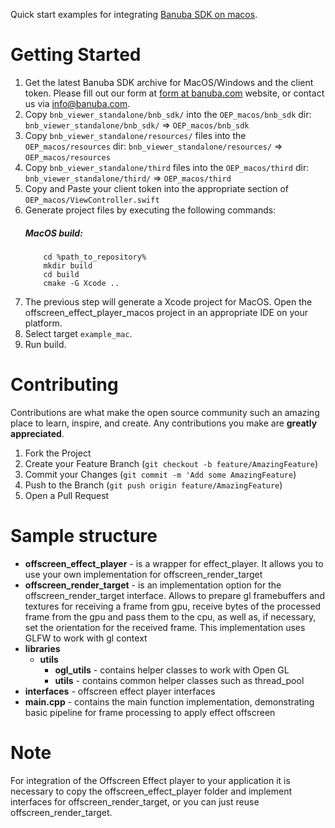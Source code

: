 Quick start examples for integrating [Banuba SDK on macos](https://docs.banuba.com/docs/core/effect_player).

# Getting Started

1. Get the latest Banuba SDK archive for MacOS/Windows and the client token. Please fill out our form at [form at banuba.com](https://www.banuba.com/face-filters-sdk) website, or contact us via [info@banuba.com](mailto:info@banuba.com).
2. Copy `bnb_viewer_standalone/bnb_sdk/` into the `OEP_macos/bnb_sdk` dir:
    `bnb_viewer_standalone/bnb_sdk/` => `OEP_macos/bnb_sdk`
3. Copy `bnb_viewer_standalone/resources/` files into the `OEP_macos/resources` dir:
    `bnb_viewer_standalone/resources/` => `OEP_macos/resources`
4. Copy `bnb_viewer_standalone/third` files into the `OEP_macos/third` dir:
    `bnb_viewer_standalone/third/` => `OEP_macos/third`
5. Copy and Paste your client token into the appropriate section of `OEP_macos/ViewController.swift`
6. Generate project files by executing the following commands:
    ##### MacOS build:
    ```
        cd %path_to_repository%
        mkdir build
        cd build
        cmake -G Xcode ..
    ```
7. The previous step will generate a Xcode project for MacOS. Open the offscreen_effect_player_macos project in an appropriate IDE on your platform.
8. Select target `example_mac`.
9. Run build.

# Contributing

Contributions are what make the open source community such an amazing place to learn, inspire, and create. Any contributions you make are **greatly appreciated**.

1. Fork the Project
2. Create your Feature Branch (`git checkout -b feature/AmazingFeature`)
3. Commit your Changes (`git commit -m 'Add some AmazingFeature`)
4. Push to the Branch (`git push origin feature/AmazingFeature`)
5. Open a Pull Request

# Sample structure

- **offscreen_effect_player** - is a wrapper for effect_player. It allows you to use your own implementation for offscreen_render_target
- **offscreen_render_target** - is an implementation option for the offscreen_render_target interface. Allows to prepare gl framebuffers and textures for receiving a frame from gpu, receive bytes of the processed frame from the gpu and pass them to the cpu, as well as, if necessary, set the orientation for the received frame. This implementation uses GLFW to work with gl context
- **libraries**
    - **utils**
        - **ogl_utils** - contains helper classes to work with Open GL
        - **utils** - сontains common helper classes such as thread_pool
- **interfaces** - offscreen effect player interfaces
- **main.cpp** - contains the main function implementation, demonstrating basic pipeline for frame processing to apply effect offscreen

# Note

For integration of the Offscreen Effect player to your application it is necessary to copy the offscreen_effect_player folder and implement interfaces for offscreen_render_target, or you can just reuse offscreen_render_target.
